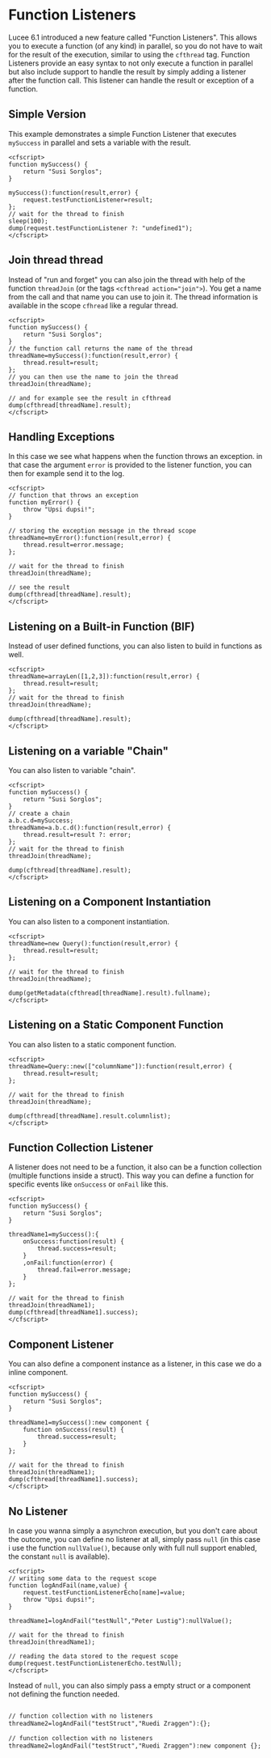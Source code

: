<!--
{
  "title": "Function Listeners",
  "id": "function-listener",
  "since": "6.1",
  "description": "This document explains how to use a Function Listeners in Lucee.",
  "keywords": [
    "parallel",
    "async",
    "thread",
    "function",
    "promises"
  ]
}
-->
# Function Listeners

Lucee 6.1 introduced a new feature called "Function Listeners". This allows you to execute a function (of any kind) in parallel, so you do not have to wait for the result of the execution, similar to using the `cfthread` tag. Function Listeners provide an easy syntax to not only execute a function in parallel but also include support to handle the result by simply adding a listener after the function call. This listener can handle the result or exception of a function. 

## Simple Version

This example demonstrates a simple Function Listener that executes `mySuccess` in parallel and sets a variable with the result.

```run
<cfscript>
function mySuccess() {
    return "Susi Sorglos";
}

mySuccess():function(result,error) {
    request.testFunctionListener=result;
};
// wait for the thread to finish
sleep(100);
dump(request.testFunctionListener ?: "undefined1");
</cfscript>
```

## Join thread thread

Instead of "run and forget" you can also join the thread with help of the function  `threadJoin` (or the tags `<cfthread action="join">`). You get a name from the call and that name you can use to join it. The thread information is available in the scope `cfhread` like a regular thread.

```run
<cfscript>
function mySuccess() {
    return "Susi Sorglos";
}
// the function call returns the name of the thread
threadName=mySuccess():function(result,error) {
    thread.result=result;
};
// you can then use the name to join the thread
threadJoin(threadName);

// and for example see the result in cfthread
dump(cfthread[threadName].result);
</cfscript>
```

## Handling Exceptions

In this case we see what happens when the function throws an exception. in that case the argument `error` is provided to the listener function, you can then for example send it to the log.

```run
<cfscript>
// function that throws an exception
function myError() {
    throw "Upsi dupsi!";
}

// storing the exception message in the thread scope
threadName=myError():function(result,error) {
    thread.result=error.message;
};

// wait for the thread to finish
threadJoin(threadName);

// see the result
dump(cfthread[threadName].result);
</cfscript>
```

## Listening on a Built-in Function (BIF)

Instead of user defined functions, you can also listen to build in functions as well.

```run
<cfscript>
threadName=arrayLen([1,2,3]):function(result,error) {
    thread.result=result;
};
// wait for the thread to finish
threadJoin(threadName);

dump(cfthread[threadName].result);
</cfscript>
```

## Listening on a variable "Chain"

You can also listen to variable "chain".

```run
<cfscript>
function mySuccess() {
    return "Susi Sorglos";
}
// create a chain
a.b.c.d=mySuccess;
threadName=a.b.c.d():function(result,error) {
    thread.result=result ?: error;
};
// wait for the thread to finish
threadJoin(threadName);

dump(cfthread[threadName].result);
</cfscript>
```


## Listening on a Component Instantiation

You can also listen to a component instantiation.

```run
<cfscript>
threadName=new Query():function(result,error) {
    thread.result=result;
};

// wait for the thread to finish
threadJoin(threadName);

dump(getMetadata(cfthread[threadName].result).fullname);
</cfscript>
```

## Listening on a Static Component Function 

You can also listen to a static component function.

```run
<cfscript>
threadName=Query::new(["columnName"]):function(result,error) {
    thread.result=result;
};

// wait for the thread to finish
threadJoin(threadName);

dump(cfthread[threadName].result.columnlist);
</cfscript>
```


## Function Collection Listener

A listener does not need to be a function, it also can be a function collection (multiple functions inside a struct).
This way you can define a function for specific events like `onSuccess` or `onFail` like this.

```run
<cfscript>
function mySuccess() {
    return "Susi Sorglos";
}

threadName1=mySuccess():{
    onSuccess:function(result) {
        thread.success=result;
    }
    ,onFail:function(error) {
        thread.fail=error.message;
    }
};

// wait for the thread to finish
threadJoin(threadName1);
dump(cfthread[threadName1].success);
</cfscript>
```


## Component Listener

You can also define a component instance as a listener, in this case we do a inline component.

```run
<cfscript>
function mySuccess() {
    return "Susi Sorglos";
}

threadName1=mySuccess():new component {  
    function onSuccess(result) {
        thread.success=result;
    }
};  

// wait for the thread to finish
threadJoin(threadName1);
dump(cfthread[threadName1].success);
</cfscript>
```


## No Listener

In case you wanna simply a asynchron execution, but you don't care about the outcome, you can define no listener at all, simply pass `null` (in this case i use the function `nullValue()`, because only with full null support enabled, the constant `null` is available).

```run
<cfscript>
// writing some data to the request scope
function logAndFail(name,value) {
    request.testFunctionListenerEcho[name]=value;
    throw "Upsi dupsi!";
}

threadName1=logAndFail("testNull","Peter Lustig"):nullValue();

// wait for the thread to finish
threadJoin(threadName1);

// reading the data stored to the request scope
dump(request.testFunctionListenerEcho.testNull);
</cfscript>
```

Instead of `null`, you can also simply pass a empty struct or a component not defining the function needed.

```coldfusion

// function collection with no listeners
threadName2=logAndFail("testStruct","Ruedi Zraggen"):{};

// function collection with no listeners
threadName2=logAndFail("testStruct","Ruedi Zraggen"):new component {};
```
